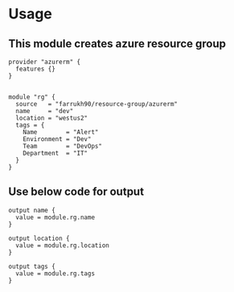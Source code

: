 # Usage 

##  This module creates azure resource group
```
provider "azurerm" {
  features {}
}


module "rg" {
  source   = "farrukh90/resource-group/azurerm"
  name     = "dev"
  location = "westus2"
  tags = {
    Name        = "Alert"
    Environment = "Dev"
    Team        = "DevOps"
    Department  = "IT"
  }
}
```


## Use below code for output
```
output name {
  value = module.rg.name
}

output location {
  value = module.rg.location
}

output tags {
  value = module.rg.tags
}
```
